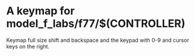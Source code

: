 # A keymap for model_f_labs/f77/$(CONTROLLER)

Keymap full size shift and backspace and the keypad with 0-9 and cursor keys on the right.
